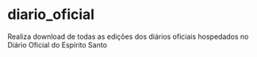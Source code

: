 # diario_oficial
Realiza download de todas as edições dos diários oficiais hospedados no Diário Oficial do Espírito Santo
